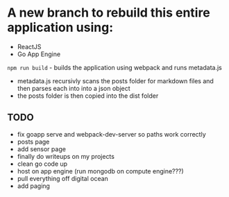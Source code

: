# A new branch to rebuild this entire application using:

- ReactJS
- Go App Engine

`npm run build` - builds the application using webpack and runs metadata.js

- metadata.js recursivly scans the posts folder for markdown files and then parses each into into a json object
- the posts folder is then copied into the dist folder

## TODO
- fix goapp serve and webpack-dev-server so paths work correctly
- posts page
- add sensor page
- finally do writeups on my projects
- clean go code up
- host on app engine (run mongodb on compute engine???)
- pull everything off digital ocean
- add paging
